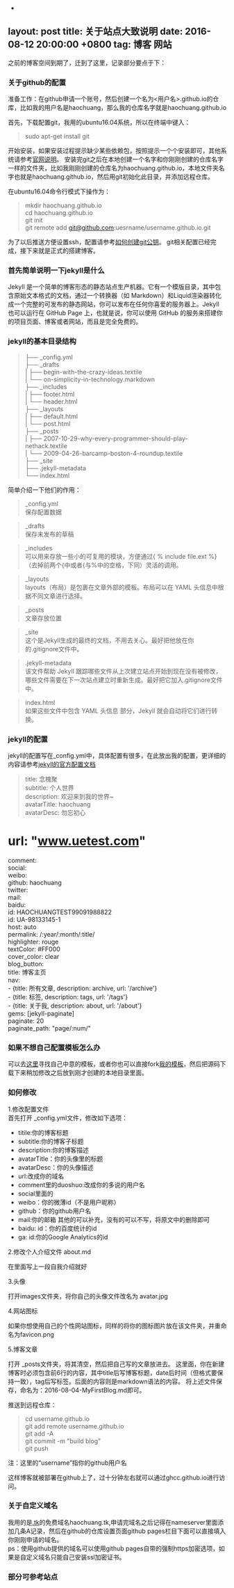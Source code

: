 -
layout: post
title:  关于站点大致说明
date:   2016-08-12 20:00:00 +0800
tag: 博客 网站
---
之前的博客空间到期了，迁到了这里，记录部分要点于下：

### 关于github的配置

准备工作：在github申请一个账号，然后创建一个名为<用户名>.github.io的仓库，比如我的用户名是haochuang，那么我的仓库名字就是haochuang.github.io

首先，下载配置git，我用的ubuntu16.04系统，所以在终端中键入：

> sudo apt-get install git

开始安装，如果安装过程提示缺少某些依赖包，按照提示一个个安装即可，其他系统请参考[官网说明][1]。
安装完git之后在本地创建一个名字和你刚刚创建的仓库名字一样的文件夹，比如我刚刚创建的仓库名为haochuang.github.io，本地文件夹名字也就是haochuang.github.io，然后用git初始化此目录，并添加远程仓库。

在ubuntu16.04命令行模式下操作为：

> mkdir haochuang.github.io  
  cd haochuang.github.io  
  git init  
  git remote add git@github.com:uesrname/username.github.io.git

为了以后推送方便设置ssh，配置请参考[如何创建git公钥][2]。
git相关配置已经完成，接下来就是正式的搭建博客。

### 首先简单说明一下jekyll是什么
    
Jekyll 是一个简单的博客形态的静态站点生产机器。它有一个模版目录，其中包含原始文本格式的文档，通过一个转换器（如 Markdown）和Liquid渲染器转化成一个完整的可发布的静态网站，你可以发布在任何你喜爱的服务器上。Jekyll 也可以运行在 GitHub Page 上，也就是说，你可以使用 GitHub 的服务来搭建你的项目页面、博客或者网站，而且是完全免费的。

### jekyll的基本目录结构

> ├── _config.yml  
  ├── _drafts  
  |   ├── begin-with-the-crazy-ideas.textile  
  |   └── on-simplicity-in-technology.markdown  
  ├── _includes  
  |   ├── footer.html  
  |   └── header.html  
  ├── _layouts  
  |   ├── default.html  
  |   └── post.html  
  ├── _posts  
  |   ├── 2007-10-29-why-every-programmer-should-play-nethack.textile  
  |   └── 2009-04-26-barcamp-boston-4-roundup.textile  
  ├── _site  
  ├── .jekyll-metadata  
  └── index.html

简单介绍一下他们的作用：

> _config.yml  
 保存配置数据

> _drafts  
 保存未发布的草稿

> _includes  
 可以用来存放一些小的可复用的模块，方便通过{ % include file.ext %}（去掉前两个{中或者{与%中的空格，下同）灵活的调用。

> _layouts  
 layouts（布局）是包裹在文章外部的模板。布局可以在 YAML 头信息中根据不同文章进行选择。

> _posts  
 文章存放位置

> _site  
 这个是Jekyll生成的最终的文档，不用去关心。最好把他放在你的.gitignore文件中。

> .jekyll-metadata  
 该文件帮助 Jekyll 跟踪哪些文件从上次建立站点开始到现在没有被修改，哪些文件需要在下一次站点建立时重新生成。最好把它加入.gitignore文件中。

> index.html  
 如果这些文件中包含 YAML 头信息 部分，Jekyll 就会自动将它们进行转换。

### jekyll的配置

jekyll的配置写在_config.yml中，具体配置有很多，在此放出我的配置，更详细的内容请参考[jekyll的官方配置文档][3]

> title: 念槐聚  
subtitle: 个人世界  
description: 欢迎来到我的世界~  
avatarTitle: haochuang  
avatarDesc: 勿忘初心  
# url: "www.uetest.com"  
comment:  
social:  
    weibo:  
    github: haochuang  
    twitter:   
    mail:  
 baidu:  
    id: HAOCHUANGTEST99091988822  
    id: UA-98133145-1   
    host: auto   
permalink: /:year/:month/:title/  
highlighter: rouge  
textColor: #FF000  
cover_color: clear  
blog_button:  
    title: 博客主页  
nav:  
    - {title: 所有文章, description: archive, url: '/archive'}  
    - {title: 标签, description: tags, url: '/tags'}   
    - {title: 关于我, description: about, url: '/about'}  
 gems: [jekyll-paginate]  
paginate: 20  
paginate_path: "page/:num/"  

### 如果不想自己配置模板怎么办

可以去[这里][4]寻找自己中意的模板，或者你也可以直接fork[我的模板][5]，然后把源码下载下来稍加修改之后放到刚才创建的本地目录里面。

### 如何修改

1.修改配置文件  
首先打开
 _config.yml文件，修改如下选项：

* titile:你的博客标题
* subtitle:你的博客子标题
* description:你的博客描述
* avatarTitle：你的头像里的标题
* avatarDesc：你的头像描述
* url:改成你的域名
* comment里的duoshuo:改成你的多说的用户名
* social里面的
* weibo：你的微薄id（不是用户昵称）
* github：你的github用户名
* mail:你的邮箱
其他的可以补充，没有的可以不写，将原文中的删除即可
* baidu: id：你的百度统计的id
* ga: id:你的Google Analytics的id

2.修改个人介绍文件
 about.md

在里面写上一段自我介绍就好

3.头像

打开images文件夹，将你自己的头像文件改名为
avatar.jpg

4.网站图标

如果你想使用自己的个性网站图标，同样的将你的图标图片放在该文件夹，并重命名为favicon.png

5.博客文章

打开
_posts文件夹，将其清空，然后把自己写的文章放进去。
这里面，你在新建博客时必须包含前6行的内容，其中title后写博客标题，date后时间（但格式要保持一致），tag后写标签。后面的内容则是markdown语法的内容。 将上述文件保存，命名为：2016-08-04-MyFirstBlog.md即可。


推送到远程仓库：

> cd username.github.io  
git add remote username.github.io  
git add -A  
git commit -m "build blog"  
git push

注：这里的“username”指你的github用户名

这样博客就被部署在github上了，过十分钟左右就可以通过ghcc.github.io进行访问。

### 关于自定义域名
我用的是[.tk](http://www.dot.tk)的免费域名haochuang.tk,申请完域名之后记得在nameserver里面添加几条A记录，然后在github的仓库设置页面github pages栏目下面可以直接填入你刚刚申请的域名。   
ps：使用github提供的域名可以使用github pages自带的强制https加密选项，如果是自定义域名只能自己安装ssl加密证书。



    
### 部分可参考站点
  [1]: https://pages.github.com/
  [2]: https://gist.github.com/yisibl/8019693
  [3]: http://jekyllcn.com/
  [4]: https://github.com/jekyll/jekyll/wiki/Sites
  [5]: https://github.com/haochuang/haochuang.github.io
  [6]:http://jekyllcn.com/docs/templates/